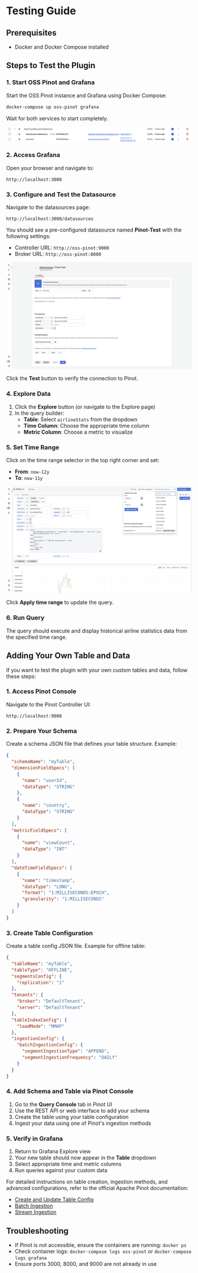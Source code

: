# Testing Guide

## Prerequisites
- Docker and Docker Compose installed

## Steps to Test the Plugin

### 1. Start OSS Pinot and Grafana

Start the OSS Pinot instance and Grafana using Docker Compose:

```bash
docker-compose up oss-pinot grafana
```

Wait for both services to start completely.

![Pinot Datasource Plugin Docker Setup](src/img/screenshots/startree-pinot-plugin-local-docker-setup.png)


### 2. Access Grafana

Open your browser and navigate to:
```
http://localhost:3000
```

### 3. Configure and Test the Datasource

Navigate to the datasources page:
```
http://localhost:3000/datasources
```

You should see a pre-configured datasource named **Pinot-Test** with the following settings:
- Controller URL: `http://oss-pinot:9000`
- Broker URL: `http://oss-pinot:8000`


![Datasource Configuration](src/img/screenshots/startree-pinot-sample-datasource-config.png)

Click the **Test** button to verify the connection to Pinot.

### 4. Explore Data

1. Click the **Explore** button (or navigate to the Explore page)
2. In the query builder:
   - **Table**: Select `airlineStats` from the dropdown
   - **Time Column**: Choose the appropriate time column
   - **Metric Column**: Choose a metric to visualize

### 5. Set Time Range

Click on the time range selector in the top right corner and set:
- **From**: `now-12y`
- **To**: `now-11y`

![Example Time Series Visualization](src/img/screenshots/startree-pinot-sample-datasource-explore-example.png)

Click **Apply time range** to update the query.

### 6. Run Query

The query should execute and display historical airline statistics data from the specified time range.

## Adding Your Own Table and Data

If you want to test the plugin with your own custom tables and data, follow these steps:

### 1. Access Pinot Console

Navigate to the Pinot Controller UI:
```
http://localhost:9000
```

### 2. Prepare Your Schema

Create a schema JSON file that defines your table structure. Example:

```json
{
  "schemaName": "myTable",
  "dimensionFieldSpecs": [
    {
      "name": "userId",
      "dataType": "STRING"
    },
    {
      "name": "country",
      "dataType": "STRING"
    }
  ],
  "metricFieldSpecs": [
    {
      "name": "viewCount",
      "dataType": "INT"
    }
  ],
  "dateTimeFieldSpecs": [
    {
      "name": "timestamp",
      "dataType": "LONG",
      "format": "1:MILLISECONDS:EPOCH",
      "granularity": "1:MILLISECONDS"
    }
  ]
}
```

### 3. Create Table Configuration

Create a table config JSON file. Example for offline table:

```json
{
  "tableName": "myTable",
  "tableType": "OFFLINE",
  "segmentsConfig": {
    "replication": "1"
  },
  "tenants": {
    "broker": "DefaultTenant",
    "server": "DefaultTenant"
  },
  "tableIndexConfig": {
    "loadMode": "MMAP"
  },
  "ingestionConfig": {
    "batchIngestionConfig": {
      "segmentIngestionType": "APPEND",
      "segmentIngestionFrequency": "DAILY"
    }
  }
}
```

### 4. Add Schema and Table via Pinot Console

1. Go to the **Query Console** tab in Pinot UI
2. Use the REST API or web interface to add your schema
3. Create the table using your table configuration
4. Ingest your data using one of Pinot's ingestion methods

### 5. Verify in Grafana

1. Return to Grafana Explore view
2. Your new table should now appear in the **Table** dropdown
3. Select appropriate time and metric columns
4. Run queries against your custom data

For detailed instructions on table creation, ingestion methods, and advanced configurations, refer to the official Apache Pinot documentation:
- [Create and Update Table Config](https://docs.pinot.apache.org/basics/getting-started/create-and-update-table-config)
- [Batch Ingestion](https://docs.pinot.apache.org/basics/data-import/batch-ingestion)
- [Stream Ingestion](https://docs.pinot.apache.org/basics/data-import/pinot-stream-ingestion)

## Troubleshooting

- If Pinot is not accessible, ensure the containers are running: `docker ps`
- Check container logs: `docker-compose logs oss-pinot` or `docker-compose logs grafana`
- Ensure ports 3000, 8000, and 9000 are not already in use
